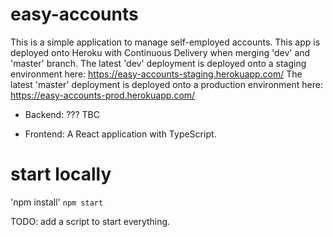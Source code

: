 # easy-accounts
This is a simple application to manage self-employed accounts. This app is deployed onto Heroku with Continuous Delivery when merging 'dev' and 'master' branch. 
The latest 'dev' deployment is deployed onto a staging environment here: https://easy-accounts-staging.herokuapp.com/
The latest 'master' deployment is deployed onto a production environment here: https://easy-accounts-prod.herokuapp.com/

-  Backend:
??? TBC

-  Frontend:
A React application with TypeScript.

# start locally
'npm install'
`npm start`

TODO: add a script to start everything.
